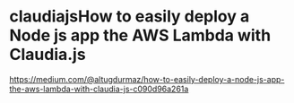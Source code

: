 # claudiajsHow to easily deploy a Node js app the AWS Lambda with Claudia.js

https://medium.com/@altugdurmaz/how-to-easily-deploy-a-node-js-app-the-aws-lambda-with-claudia-js-c090d96a261a
